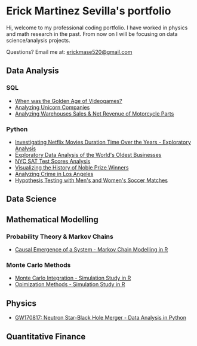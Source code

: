 # Erick Martinez Sevilla's portfolio
Hi, welcome to my professional coding portfolio. I have worked in physics and math research in the past. From now on I will be focusing on data science/analysis projects.

Questions? Email me at:
[erickmase520@gmail.com](mailto:erickmase520@gmail.com)

## Data Analysis 
### SQL
* [When was the Golden Age of Videogames?](https://github.com/erickmase/portfolio/blob/main/When%20was%20the%20Golden%20Age%20of%20videogames.ipynb)
* [Analyzing Unicorn Companies](https://github.com/erickmase/portfolio/blob/main/Analyzing%20Unicorn%20Companies.ipynb)
* [Analyzing Warehouses Sales & Net Revenue of Motorcycle Parts](https://github.com/erickmase/portfolio/blob/main/Analyzing%20Warehouses%20Sales%20%26%20Net%20Revenue%20of%20Motorcycle%20Parts.ipynb)

### Python
* [Investigating Netflix Movies Duration Time Over the Years - Exploratory Analysis](https://github.com/erickmase/portfolio/blob/main/Investigating%20Netflix%20Movies%20-%20Exploratory%20Analysis.ipynb)
* [Exploratory Data Analysis of the World's Oldest Businesses](https://github.com/erickmase/portfolio/blob/main/Exploratory%20analysis%20of%20World's%20Oldest%20Businesses.ipynb)
* [NYC SAT Test Scores Analysis](https://github.com/erickmase/portfolio/blob/main/NYC%20SAT%20Test%20Scores%20Analysis.ipynb)
* [Visualizing the History of Noble Prize Winners](https://github.com/erickmase/portfolio/blob/main/Visualizing%20the%20History%20of%20Noble%20Prize%20Winners.ipynb)
* [Analyzing Crime in Los Angeles](https://github.com/erickmase/portfolio/blob/main/Analyzing%20Crime%20in%20Los%20Angeles.ipynb)
* [Hypothesis Testing with Men's and Women's Soccer Matches](https://github.com/erickmase/portfolio/blob/main/Hypothesis%20Testing%20with%20Men's%20and%20Women's%20Soccer%20Matches.ipynb)

## Data Science

## Mathematical Modelling 
### Probability Theory & Markov Chains
* [Causal Emergence of a System - Markov Chain Modelling in R](https://github.com/erickmase/portfolio/blob/main/Causal%20Inference.Rmd)

### Monte Carlo Methods 
* [Monte Carlo Integration - Simulation Study in R](https://github.com/erickmase/portfolio/blob/main/Simulation%20Study%20Monte%20Carlo%20Integration.pdf)
* [Opimization Methods - Simulation Study in R](https://github.com/erickmase/portfolio/blob/main/Simulation%20Study%20Optimization%20Methods.pdf)

## Physics
* [GW170817: Neutron Star-Black Hole Merger - Data Analysis in Python](https://github.com/erickmase/portfolio/blob/main/GW170817%20Gravitational%20Waves%20Analysis%20.ipynb)

## Quantitative Finance
